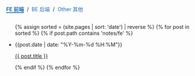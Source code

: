 <style>
  .content-tabs {
    margin-top: -10px;
    margin-bottom: 30px !important;
  }
  .content-tabs .current {
    font-weight: bold;
    border-color: #1e6bb8;
  }
  .content-tabs span {
    cursor: pointer;
    transition: all .2s;
    color: #1e6bb8;
    border-bottom: 2px solid transparent;
  }
</style>

<p class="content-tabs">
  <span id="feHandler" class="current">FE 前端</span>
  &nbsp;/&nbsp;
  <span id="beHandler">BE 后端</span>
  &nbsp;/&nbsp;
  <span id="otherHandler">Other 其他</span>
</p>

<ul id="feContent">
  {% assign sorted = (site.pages | sort: 'date') | reverse %}
  {% for post in sorted %}
    {% if post.path contains 'notes/fe' %}
      <li>
        <p>{{post.date | date: "%Y-%m-%d %H:%M"}}</p>
        <p><a href="{{ post.url }}">{{ post.title }}</a></p>
      </li>
    {% endif %}
  {% endfor %}
</ul>
<ul id="beContent" style="display:none">
  {% assign sorted = (site.pages | sort: 'date') | reverse %}
  {% for post in sorted %}
    {% if post.path contains 'notes/be' %}
      <li>
        <p>{{post.date | date: "%Y-%m-%d %H:%M"}}</p>
        <p><a href="{{ post.url }}">{{ post.title }}</a></p>
      </li>
    {% endif %}
  {% endfor %}
</ul>
<ul id="otherContent" style="display:none">
  {% assign sorted = (site.pages | sort: 'date') | reverse %}
  {% for post in sorted %}
    {% if post.path contains 'notes/other' %}
      <li>
        <p>{{post.date | date: "%Y-%m-%d %H:%M"}}</p>
        <p><a href="{{ post.url }}">{{ post.title }}</a></p>
      </li>
    {% endif %}
  {% endfor %}
</ul>

<script>
(function() {
  window.onload = function () {
    var $handler = {
      fe: document.getElementById('feHandler'),
      be: document.getElementById('beHandler'),
      other: document.getElementById('otherHandler')
    }
    var $content = {
      fe: document.getElementById('feContent'),
      be: document.getElementById('beContent'),
      other: document.getElementById('otherContent')
    }

    function swithSection (name) {
      var contents = ['fe', 'be', 'other'].filter(function (item) {
        return item.includes(name);
      });
      contents.forEach(function(item) {
        $handler[name].className = '';
        $content[name].style.display = 'none';
      })
      $handler[name].className = 'current';
      $content[name].style.display = 'block';
    };

    console.log($handler, $content)

    $handler.fe.addEventListener('click', function () {
      swithSection('fe')
    })
    $handler.be.addEventListener('click', function () {
      swithSection('be')
    })
    $handler.other.addEventListener('click', function () {
      swithSection('other')
    })
  };
})();
</script>
